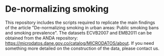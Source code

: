# De-normalizing smoking
This repository includes the scripts required to replicate the main findings of the article "De-normalizing smoking in urban areas: Public smoking bans and smoking prevalence". The datasets ECVB2007 and EMB2011 can be obtained from the ANDA repository: https://microdatos.dane.gov.co/catalog/MICRODATOS/about. If you need something more detailed on the construction of the data, please contact us.
